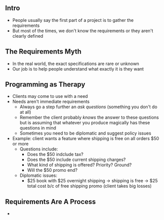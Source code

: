 ## Intro
* People usually say the first part of a project is to gather the requirements
* But most of the times, we don't know the requirements or they aren't clearly defined
## The Requirements Myth
* In the real world, the exact specifications are rare or unknown
* Our job is to help people understand what exactly it is they want
## Programming as Therapy
* Clients may come to use with a need
* Needs aren't immediate requirements
	* Always go a step further an *ask questions* (something you don't do at all)
	* Remember the client probably *knows* the answer to these questions but is assuming that whatever you produce magically has these questions in mind
	* Sometimes you need to be diplomatic and suggest policy issues
* Example: client wants a feature where shipping is free on all orders $50 or more
	* Questions include:
		* Does the $50 indclude tax?
		* Does the $50 include current shipping charges?
		* What kind of shipping is offered? Priority? Ground?
		* Will the $50 promo end?
	* Diplomatic issues:
		* $25 book with $25 overnight shipping -> shipping is free -> $25 total cost b/c of free shipping promo (client takes big losses)
## Requirements Are A Process
* 